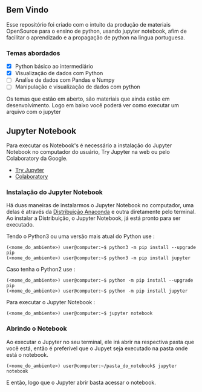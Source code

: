 ## Bem Vindo
Esse repositório foi criado com o intuito da produção de materiais OpenSource para o ensino de python, usando jupyter notebook, afim de facilitar o aprendizado e a propagação de python na lingua portuguesa.
### Temas abordados
- [x] Python básico ao intermediário
- [x] Visualização de dados com Python
- [ ] Analíse de dados com Pandas e Numpy
- [ ] Manipulação e visualização de dados com python

Os temas que estão em aberto, são materiais que ainda estão em desenvolvimento. Logo em baixo você poderá ver como executar um arquivo com o jupyter

## Jupyter Notebook

Para executar os Notebook's é necessário a instalação do Jupyter Notebook no computador do usuário, Try Jupyter na web ou pelo Colaboratory da Google.

* [Try Jupyter](https://jupyter.org/try)
* [Colaboratory](https://colab.research.google.com/)

### Instalação do Jupyter Notebook

Há duas maneiras de instalarmos o Jupyter Notebook no computador, uma delas é através da [Distribuição Anaconda](https://docs.anaconda.com/anaconda/install/) e outra diretamente pelo terminal. Ao instalar a Distribuição, o Jupyter Notebook, já está pronto para ser executado.

Tendo o Python3 ou uma versão mais atual do Python use : 
```console
(<nome_do_ambiente>) user@computer:~$ python3 -m pip install --upgrade pip 
(<nome_do_ambiente>) user@computer:~$ python3 -m pip install jupyter
```
Caso tenha o Python2 use :
```console
(<nome_do_ambiente>) user@computer:~$ python -m pip install --upgrade pip 
(<nome_do_ambiente>) user@computer:~$ python -m pip install jupyter
```

Para executar o Jupyter Notebook :
```console
(<nome_do_ambiente>) user@computer:~$ jupyter notebook
```
### Abrindo o Notebook

Ao executar o Jupyter no seu terminal, ele irá abrir na respectiva pasta que você está, então é preferível que o Jupyet seja executado na pasta onde está o notebook.
```console
(<nome_do_ambiente>) user@computer:~/pasta_do_notebook$ jupyter notebook
```
E então, logo que o Jupyter abrir basta acessar o notebook.